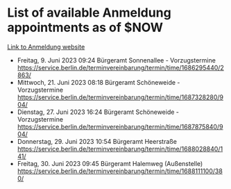 # List of available Anmeldung appointments as of $NOW
[Link to Anmeldung website](https://service.berlin.de/terminvereinbarung/termin/tag.php?termin=1&anliegen[]=120686&dienstleisterlist=122210,122217,327316,122219,327312,122227,327314,122231,327346,122243,327348,122254,122252,329742,122260,329745,122262,329748,122271,327278,122273,327274,122277,327276,330436,122280,327294,122282,327290,122284,327292,122291,327270,122285,327266,122286,327264,122296,327268,150230,329760,122297,327286,122294,327284,122312,329763,122314,329775,122304,327330,122311,327334,122309,327332,317869,122281,327352,122279,329772,122283,122276,327324,122274,327326,122267,329766,122246,327318,122251,327320,122257,327322,122208,327298,122226,327300&herkunft=http%3A%2F%2Fservice.berlin.de%2Fdienstleistung%2F120686%2F)
- Freitag, 9. Juni 2023 09:24 Bürgeramt Sonnenallee - Vorzugstermine https://service.berlin.de/terminvereinbarung/termin/time/1686295440/2863/
- Mittwoch, 21. Juni 2023 08:18 Bürgeramt Schöneweide - Vorzugstermine https://service.berlin.de/terminvereinbarung/termin/time/1687328280/904/
- Dienstag, 27. Juni 2023 16:24 Bürgeramt Schöneweide - Vorzugstermine https://service.berlin.de/terminvereinbarung/termin/time/1687875840/904/
- Donnerstag, 29. Juni 2023 10:54 Bürgeramt Heerstraße https://service.berlin.de/terminvereinbarung/termin/time/1688028840/141/
- Freitag, 30. Juni 2023 09:45 Bürgeramt Halemweg (Außenstelle) https://service.berlin.de/terminvereinbarung/termin/time/1688111100/380/
